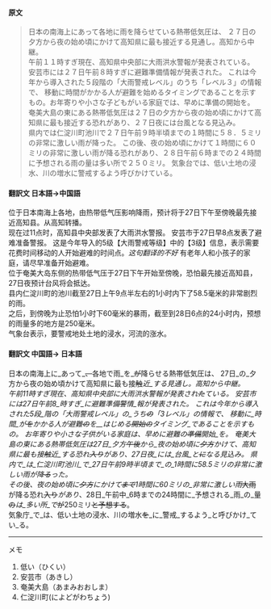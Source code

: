 #### 原文
>日本の南海上にあって各地に雨を降らせている熱帯低気圧は、
２７日の夕方から夜の始め頃にかけて高知県に最も接近する見通し。高知から中継。  
午前１１時すぎ現在、高知県中央部に大雨洪水警報が発表されている。
安芸市には２７日午前８時すぎに避難準備情報が発表された。
これは今年から導入された５段階の「大雨警戒レベル」のうち「レベル３」の情報で、
移動に時間がかかる人が避難を始めるタイミングであることを示すもの。お年寄りや小さな子どもがいる家庭では、早めに準備の開始を。  
奄美大島の東にある熱帯低気圧は２７日の夕方から夜の始め頃にかけて高知県に最も接近する恐れがあり、２７日夜には台風となる見込み。  
県内では仁淀川町池川で２７日午前９時半頃までの１時間に５８．５ミリの非常に激しい雨が降った。
この後、夜の始め頃にかけて１時間に６０ミリの非常に激しい雨が降る恐れがあり、２８日午前６時までの２４時間に予想される雨の量は多い所で２５０ミリ。
気象台では、低い土地の浸水、川の増水に警戒するよう呼びかけている。

#### 翻訳文 日本語->中国語
位于日本南海上各地，由热带低气压影响降雨，预计将于27日下午至傍晚最先接近高知县。从高知转播。  
现在过11点时，高知县中央部发表了大雨洪水警报。
安芸市于27日早8点发表了避难准备警报。
这是今年导入的5级【大雨警戒等级】中的【3级】信息，表示需要花费时间移动的人开始避难的时间点。*这句翻译的不好*
有老年人和小孩子的家庭，请尽早准备开始避难。  
位于奄美大岛东侧的热带低气压于27日下午开始至傍晚，恐怕最先接近高知县，27日夜预计台风将会抵达。  
县内仁淀川町的池川截至27日上午9点半左右的1小时内下了58.5毫米的非常剧烈的雨。  
之后，到傍晚为止恐怕1小时下60毫米的暴雨，截至到28日6点的24小时内，预想的雨量多的地方是250毫米。  
气象台表示，要警戒地处土地的浸水，河流的涨水。

#### 翻訳文 中国語-> 日本語
日本の南海上に_あって_~~、~~各地で雨_を_~~が~~降らせる熱帯低気圧は、
27日_の_夕方から夜の始め頃かけて高知県に最も接~~触~~_近_する見通し。高知から中継。  
午前11時すぎ現在、高知県中央部に大雨洪水警報が発表され~~た~~_ている。
安芸市には27日午前8_時すぎ_に避難準備~~警~~_情_報が発表された。
これは今年から導入された5段_階の_「大雨警戒レベル」_の_うち~~の~~「3レベル」の情報で、
_移動に_時間_が_~~を~~かかる人が避難~~の~~_を__はじめる_~~開始の~~タイミング_であることを示すもの_。
お年寄りや小さな子供がいる家庭は、早めに避難の~~準備~~_開始_を。
奄美大島の東にある熱帯低気圧は27日_夕方_~~午後~~から_夜の始め頃に_~~夕方~~かけて、高知県に最も接~~触~~_近_する恐れ~~入り~~_があり_、27日夜_には_台風_と_~~に~~なる見込み。
県内で_は_仁淀川町池川_で_27日午前9時半頃まで_の_1時間に58.5ミリの非常に激しい雨が降~~る~~_った_。  
その後、_夜の始め頃に_~~夕方~~_にかけて_~~まで~~1時間に60ミリの_非常に激しい雨_~~大雨~~が降る恐れ~~入り~~_があり_、28日_午前中_6時までの24時間に_予想される_雨_の_量~~の~~_は_多い所_で_~~が~~250ミリ~~と予想する~~。  
気象庁_で_は、低い土地の浸水、川の増水~~を~~_に_警戒_するよう_と呼びかけ_てい_る。


***
メモ  
1. 低い（ひくい）
2. 安芸市（あきし）
3. 奄美大島（あまみおおしま）
4. 仁淀川町(によどがわちょう)
